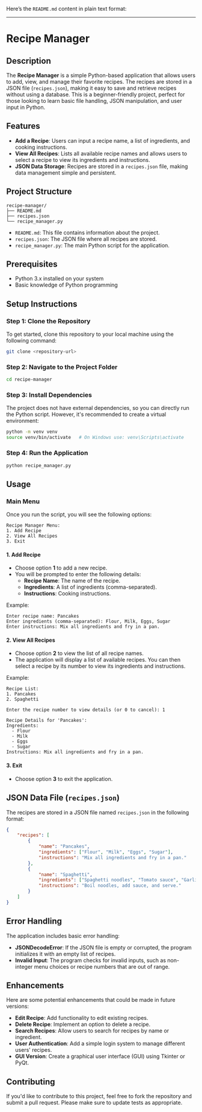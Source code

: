 Here’s the `README.md` content in plain text format:

---

# Recipe Manager

## Description
The **Recipe Manager** is a simple Python-based application that allows users to add, view, and manage their favorite recipes. The recipes are stored in a JSON file (`recipes.json`), making it easy to save and retrieve recipes without using a database. This is a beginner-friendly project, perfect for those looking to learn basic file handling, JSON manipulation, and user input in Python.

## Features
- **Add a Recipe**: Users can input a recipe name, a list of ingredients, and cooking instructions.
- **View All Recipes**: Lists all available recipe names and allows users to select a recipe to view its ingredients and instructions.
- **JSON Data Storage**: Recipes are stored in a `recipes.json` file, making data management simple and persistent.

## Project Structure
```
recipe-manager/
├── README.md
├── recipes.json
└── recipe_manager.py
```

- `README.md`: This file contains information about the project.
- `recipes.json`: The JSON file where all recipes are stored.
- `recipe_manager.py`: The main Python script for the application.

## Prerequisites
- Python 3.x installed on your system
- Basic knowledge of Python programming

## Setup Instructions

### Step 1: Clone the Repository
To get started, clone this repository to your local machine using the following command:
```bash
git clone <repository-url>
```

### Step 2: Navigate to the Project Folder
```bash
cd recipe-manager
```

### Step 3: Install Dependencies
The project does not have external dependencies, so you can directly run the Python script. However, it's recommended to create a virtual environment:

```bash
python -m venv venv
source venv/bin/activate   # On Windows use: venv\Scripts\activate
```

### Step 4: Run the Application
```bash
python recipe_manager.py
```

## Usage
### Main Menu
Once you run the script, you will see the following options:
```
Recipe Manager Menu:
1. Add Recipe
2. View All Recipes
3. Exit
```

#### 1. Add Recipe
- Choose option **1** to add a new recipe.
- You will be prompted to enter the following details:
  - **Recipe Name**: The name of the recipe.
  - **Ingredients**: A list of ingredients (comma-separated).
  - **Instructions**: Cooking instructions.

Example:
```
Enter recipe name: Pancakes
Enter ingredients (comma-separated): Flour, Milk, Eggs, Sugar
Enter instructions: Mix all ingredients and fry in a pan.
```

#### 2. View All Recipes
- Choose option **2** to view the list of all recipe names.
- The application will display a list of available recipes. You can then select a recipe by its number to view its ingredients and instructions.

Example:
```
Recipe List:
1. Pancakes
2. Spaghetti

Enter the recipe number to view details (or 0 to cancel): 1

Recipe Details for 'Pancakes':
Ingredients:
  - Flour
  - Milk
  - Eggs
  - Sugar
Instructions: Mix all ingredients and fry in a pan.
```

#### 3. Exit
- Choose option **3** to exit the application.

## JSON Data File (`recipes.json`)
The recipes are stored in a JSON file named `recipes.json` in the following format:
```json
{
    "recipes": [
        {
            "name": "Pancakes",
            "ingredients": ["Flour", "Milk", "Eggs", "Sugar"],
            "instructions": "Mix all ingredients and fry in a pan."
        },
        {
            "name": "Spaghetti",
            "ingredients": ["Spaghetti noodles", "Tomato sauce", "Garlic", "Basil"],
            "instructions": "Boil noodles, add sauce, and serve."
        }
    ]
}
```

## Error Handling
The application includes basic error handling:
- **JSONDecodeError**: If the JSON file is empty or corrupted, the program initializes it with an empty list of recipes.
- **Invalid Input**: The program checks for invalid inputs, such as non-integer menu choices or recipe numbers that are out of range.

## Enhancements
Here are some potential enhancements that could be made in future versions:
- **Edit Recipe**: Add functionality to edit existing recipes.
- **Delete Recipe**: Implement an option to delete a recipe.
- **Search Recipes**: Allow users to search for recipes by name or ingredient.
- **User Authentication**: Add a simple login system to manage different users' recipes.
- **GUI Version**: Create a graphical user interface (GUI) using Tkinter or PyQt.

## Contributing
If you'd like to contribute to this project, feel free to fork the repository and submit a pull request. Please make sure to update tests as appropriate.

